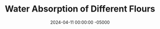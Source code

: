 ---
layout: water
title:  "Water Absorption of Different Flours"
date:   2024-04-11 00:00:00 -05000
categories: 
- Misc.
permalink: /misc/water-absorption
image: /assets/Misc/Water Absorption/water-cover.jpg
tags: 
- flour
- all purpose flour
- white flour
- whole wheat flour
- vital wheat gluten
- gluten flour
- oat flour
- ground oats
- coconut flour
- PB2
- PBFit
- peanut flour
- powdered peanuts
- powdered peanut butter
- almond flour
- almond meal
- ground flaxseed
- flaxseed
- flaxmeal
- flax meal
- chia seeds
- casein protein powder
- whey protein powder
- protein powder
overview:
- <br>In making recipes, it's helpful to know when you can substitute one kind of flour for another, and what effects it will have on your finished good.  Here, I'll be taking 30 g, or about 1/4 cup (volume may vary) of each flour, and mixing it with a variable amount of water until I have a cookie dough like consistency, and letting it chill in the fridge for an hour.  I want something that is not too dry and not too sticky, and that holds its shape and can be formed.  Each of the flours will absorb water differently, so if you are swapping one for another in a no bake recipe, this will be a helpful page for you.<br><br>

- <center><img src="/assets/Misc/Water Absorption/8-bowls.jpg" alt="" class="larger-image"></center><br>

list:
- <br>1. <a rel="" target="" href="#ap-flour">White Flour</a><br>
- <b></b>&emsp; a. <a rel="" target="" href="#ap-flour-not-heat-treated">Not Heat Treated</a><br>
- <b></b>&emsp; b. <a rel="" target="" href="#ap-flour-heat-treated">Heat Treated</a><br>
- 2. <a rel="" target="" href="#ww-flour">Whole Wheat Flour</a><br>
- <b></b>&emsp; a. <a rel="" target="" href="#ww-flour-not-heat-treated">Not Heat Treated</a><br>
- <b></b>&emsp; b. <a rel="" target="" href="#ww-flour-heat-treated">Heat Treated</a><br>
- 3. <a rel="" target="" href="#vwg">Vital Wheat Gluten</a><br>
- <b></b>&emsp; a. <a rel="" target="" href="#vwg-not-heat-treated">Not Heat Treated</a><br>
- <b></b>&emsp; b. <a rel="" target="" href="#vwg-heat-treated">Heat Treated</a><br>
- 3. <a rel="" target="" href="#oats">Oatmeal</a><br>
- <b></b>&emsp; a. <a rel="" target="" href="#oat-flour">Oat Flour</a><br>
- <b></b>&emsp; b. <a rel="" target="" href="#quick-oats">Quick Oats</a><br>
- 5. <a rel="" target="" href="#cornstarch">Cornstarch</a><br>
- 6. <a rel="" target="" href="#cocoa">Cocoa Powder</a><br>
- 7. <a rel="" target="" href="#protein">Protein Powder</a><br>
- <b></b>&emsp; a. <a rel="" target="" href="#whey">Whey Protien Powder</a><br>
- <b></b>&emsp; b. <a rel="" target="" href="#casein">Casein Protein Powder</a><br>
- 8. <a rel="" target="" href="#coconut">Coconut Flour</a><br>
- 9. <a rel="" target="" href="#chia">Chia Seeds</a><br>
- 10. <a rel="" target="" href="#peanut">Peanut Flour</a><br>
# - 11. <a rel="" target="" href="#flax">Flaxmeal</a><br>
# - 12. <a rel="" target="" href="#almond">Almonds</a><br>
# - a. <a rel="" target="" href="#almond-flour">Almond Flour</a><br>
# - b. <a rel="" target="" href="#almond-meal">Almond Meal</a><br>

note:
- <br>As you may or may not know, wheat based flours cannot be consumed raw due to the risk of E. Coli.  Heat treating the flour typically involves cooking it in the oven, microwave, or on the stove until it reaches a temperature of 160F, where all the bacteria would be killed off.  The flour then can be enjoyed in a raw dessert, such as edible cookie dough.<br><br>

- As for the testing, I'll be baking a tray of the flour at 300F for about 10 minutes, or until lightly browned and an instant thermometer reads 160F.  Note that I'll be using weighing out 30 g each of the heat treated flours <b>post heat treatment</b>, not before.

testing:
- <center><img src="/assets/Misc/Water Absorption/6-balls.jpg" alt="" class="larger-image"></center><br>

- <div id="ap-flour"></div>
- <div id="ap-flour-not-heat-treated"></div>
- <b><font size="+2">1a. White Flour (Not Heat Treated)</font></b><br>
- White flour, or all purpose flour, is the original flour.  It's probably the one you're most likely to have in your kitchen.  I avoid using it in recipes, as its highly processed, bleached, and low in nutrients.<br><br>

- It serves as a good basis though if you'd like to swap white flour for a more nutritious option.  Here, I'm using a general store brand bag of white flour.<br><br>

- <center><img src="/assets/Misc/Water Absorption/ap-not-treated.jpg" alt="" class="larger-image"></center><br>

- Right away, I've realized that the wheat based flours will be the most difficult and least accurate.  They stick more, and their doughs will more closely represent bread dough than cookie dough.  For the standard white flour though, I found that <b>17 g</b> was enough to bind <b>30 g</b> all purpose flour.<br><br>

- <div id="ap-flour-heat-treated"></div>
- <b><font size="+2">1b. White Flour (Heat Treated)</font></b><br>
- I wanted to see if heat treating the flour would lead to any difference in the amount of water absorbed by the flour.  As it's parially baked, some of the water would have cooked off, leaving a dryer flour able to absorb a little more water.<br><br>

- <center><img src="/assets/Misc/Water Absorption/ap-treated.jpg" alt="" class="larger-image"></center><br>

- Turns out, <b>30 g</b> of heat treated white flour was able to absorb about <b>20 g</b> of water, which is a 16.2% increase.  It's hard to tell if this is a significant difference, or just due to user error.  Based on my hypothesis above though, it would seem that some of the water cooked out of the flour, allowing the heat treated version to take in more.<br><br>

- <div id="ww-flour"></div>
- <div id="ww-flour-not-heat-treated"></div>
- <b><font size="+2">2a. Whole Wheat Flour (Not Heat Treated)</font></b><br>
- Whole wheat flour is a healthier option as compared to white flour.  It is flour of the entire wheat kernel, leading to more protein, fiber, and micronutrients.<br><br>

- In making loaves of bread, I used to use about 320 g of water for 500 g all purpose flour.  Now, when I make whole wheat bread, I use about 360 g of water for 500 g whole wheat flour.  Therefore, I would assume that the whole wheat will take in more water.  The brand of flour I'm using is King Arthur.<br><br>

- <center><img src="/assets/Misc/Water Absorption/ww-not-treated.jpg" alt="" class="larger-image"></center><br>

- It took <b>22 g</b> of water for <b>30 g</b> of whole wheat flour, which is a 25.6% increase over the standard all purpose flour experiment.  This would suggest that when substituting white for whole wheat flour,  you should either use a little more liquid, or start with less flour and go based on the feel of the dough to see if you need to add more.<br><br>

- <div id="ww-flour-heat-treated"></div>
- <b><font size="+2">2b. Whole Wheat Flour (Heat Treated)</font></b><br>
- Again, just like with white flour, whole wheat flour cannot be consumed raw, due to risk of E. Coli.  I wanted to again test if heat treating will make a difference from the trial above.<br><br>

- <center><img src="/assets/Misc/Water Absorption/ww-treated.jpg" alt="" class="larger-image"></center><br>

- As expected, the heat treated whole wheat flour absorbed a little more liquid compared to the regular whole wheat flour - <b>23 g</b> of water for the <b>30 g</b> of flour, as compared to 22 g.  While this is slightly more, my guess is that is not statistically signficant, and would be chalked up to any user bias or error.  Heat treated whole wheat flour may absorb slightly more water, but a larger sample would be needed to know for sure.<br><br>

- <div id="vwg"></div>
- <div id="vwg-not-heat-treated"></div>
- <b><font size="+2">3a. Vital Wheat Gluten (Not Heat Treated)</font></b><br>
- Vital Wheat Gluten is the anti-Celiac flour; it's entirely gluten.  It's low in carbs and high in protein (remember gluten is a protein).  I typically add a little bit into my whole wheat bread loves, as whole wheat flour contains less gluten than white flour, so it has a harder time rising and can become dense without a little extra gluten.<br><br>

- I'm predicting that not only will this not need very much water, but that it won't really come together at all, and would be very stringy and tough.  Gluten is what gives bread structure, but too much would be gummy and gross (my prediction, let's see how it turns out).<br><br>

- <center><img src="/assets/Misc/Water Absorption/vwg-not-treated.jpg" alt="" class="larger-image"></center><br>

- Surprisingly, the VWG was able to hold together into a dough without being too difficult to combine.  The <b>30 g</b> of vital wheat gluten needed about <b>25 g</b> of water, which is a little more than even the whole wheat flour.  Note that biting into this is like chewing on rubber; I would not recommend a 1:1 swap of any flour to vital wheat gluten pretty much anywhere.<br><br>

- <div id="vwg-heat-treated"></div>
- <b><font size="+2">3b. Vital Wheat Gluten (Heat Treated)</font></b><br>
- This is the final flour that cannot be consumed raw.  Heat treating can also be done by microwaving in 30 second intervals.<br><br>

- <center><img src="/assets/Misc/Water Absorption/vwg-treated.jpg" alt="" class="larger-image"></center><br>

- Interestingly, I noticed that vital wheat gluten seemed to brown quite a bit more in the oven as compared to the white flour or whole wheat.  It also took  more water than the original VWG as expected - about <b>31 g</b> for <b>30 g</b> flour.  This was the first one to have more water than flour now.<br><br>

- <div id="oats"></div>
- <div id="oat-flour"></div>
- <b><font size="+2">4a. Oat Flour</font></b><br>
- Oat flour is a very common healthy flour substitute that myself and others tend to use.  It's cheap (if you make it yourself by grinding up quick or rolled oats), high in fiber, can be eaten raw, and gluten free.  My oat flour here is just store brand quick oats that I blended myself in my food processor, which may be not as fine as storebought oat flour.<br><br>

- Oats also tend to soak up a lot of moisture, especially if you let the dough chill in the fridge for a little bit after mixing it.  Meaning, you may want to keep the dough slightly sticky, as it'll absorb more water while it chills.  My assumption here is that it will need a bit more water than the whole wheat flour though.<br><br>

- <center><img src="/assets/Misc/Water Absorption/oat-flour.jpg" alt="" class="larger-image"></center><br>

- Turns out, <b>30 g</b> of oat flour needed exactly as much water as whole wheat flour, <b>22 g</b>.  I left the dough slightly sticky though, as more water will be absorbed by the oats while it chills.  The flour mixed well with the water to form the dough, and it instantly smelled like bland oats as soon as you started adding the water.<br><br>

- <div id="quick-oats"></div>
- <b><font size="+2">4b. Quick Oats</font></b><br>
- Since oat flour is just ground up oats, I wanted to see if using whole quick oats would yield different results.  I don't have any rolled oats on hand, but I would assume that these would yield similar results.<br><br>

- <center><img src="/assets/Misc/Water Absorption/quick-oats.jpg" alt="" class="larger-image"></center><br>

- The whole quick oats ended up taking in less water than the oat flour, only <b>20 g</b> for the <b>30 g</b> of quick oats.  My guess here is that with less surface area, since the oats are not ground up, the oatmeal wasn't able to bind to as much water.  Like with the oat flour above, it was left slightly sticky to give room for delayed water absorption.<br><br>

- <div id="cornstarch"></div>
- <b><font size="+2">5. Cornstarch</font></b><br>
- Cornstarch is almost never used as the sole flour in a recipe (except in sequilhos).  Rather, I typically see a little bit used when oat flour is the main flour in a recipe, in order to help with the texture and replicate the feeling of a flour with gluten, while still being gluten free.<br><br>

- Typically, cornstarch is used more in cooking than baking.  It, along with flour, are typically used to thicken a sauce in a dish.  A common conversion is 1 tbsp cornstarch for every 2 tbsp all purpose flour, so it would be interesting to see if that holds up here.<br><br>

- <center><img src="/assets/Misc/Water Absorption/cornstarch.jpg" alt="" class="larger-image"></center><br>

- This was a super weird one to make.  I don't think I've ever see anything be so dry and so wet at the same time; I didn't think that was possible.  I ended up with about <b>26 g</b> of water for <b>30 g</b> of cornstarch, but I originally overshot the water, and had to double everything to compensate.<br><br>

- As soon as you start mixing in water, it gets super clumpy and hard to mix; you need to use your hand.  But then almost instantly, you end up with a putty or glue.  This felt like an elementary school science experiment.  I was able to clump everything together in my hand to form a reasonable dough ball, but as soon as I put in back in the bowl it turned to a pastey liquid.<br><br>

- Turns out that I accidentally created Oobleck lmao.  This was fun to play with, but not to eat.  Into the garbage it went.<br><br>

- <div id="cocoa"></div>
- <b><font size="+2">6. Cocoa Powder</font></b><br>
- While not a flour, cocoa powder is a powdered solid ingredient that can certainly act as a flour in small amounts.  Look at brownies; about the same weight of flour and cocoa powder can be used in a recipe.  Knowing the conversion ratio here should be helpful in swapping out all purpose or oat flour in place of cocoa powder for a chocolate flavor.<br><br>

- I won't be testing cacao or carob powders here, but I would assume that these would yield similar results.  Also, I only have Dutch process cocoa on hand, but I would assume that natural cocoa would also be similar.<br><br>

- <center><img src="/assets/Misc/Water Absorption/cocoa.jpg" alt="" class="larger-image"></center><br>

- I knew that cocoa needed a bit of water and stirring to get it fully hydrated, but I didn't expect it to be this much.  <b>40 g</b> of water for <b>30 g</b> of cocoa powder is the highest amount of water so far.  At first, the water doesn't look like it's doing too much other than making the color a little brighter.  But as you add more water and stir, you all of a sudden get a dark brownie colored ball with an intense chocolate smell.<br><br>

- <div id="protein"></div>
- <div id="whey"></div>
- <b><font size="+2">7a. Whey Protein Powder</font></b><br>
- Whey protein is the more common type of protein powder as compared to casein.  It's known for not binding to water very well, which is why it works so well in a protein shake.  It's basically the opposite as casein in terms of using as a flour.  A common question in many protein powder recipes is if you can substitute casein for whey, and the answer is almost always a no, which I hope to show below.<br><br>

- <center><img src="/assets/Misc/Water Absorption/whey.jpg" alt="" class="larger-image"></center><br>

- The <b>30 g</b> of whey protein only needed <b>14 g</b> of water, and even then it was still a bit sticky.  This is by far the lowest on the list so far, and I'm predicting that it will stay that way.  Add too much water and whey can easily mix in cohesively to the liquid, making very poor as a solid flour replacement, but great for dissolving into something.<br><br>

- <div id="casein"></div>
- <b><font size="+2">7b. Casein Protein Powder</font></b><br>
- Casein protein is the lesser known milk protein, with the other being whey.  It acts more like a flour, holding on to water very well, which is why it would be a good ingredient in a cookie dough, and a bad ingredient in a protein shake (it would clump up).  Casein absorbs a lot of liquid; my estimate is that it will fall somewhere between oat flour and coconut flour.<br><br>

- <center><img src="/assets/Misc/Water Absorption/casein.jpg" alt="" class="larger-image"></center><br>

- As I predicted, casein and whey are basically opposites.  For <b>30 g</b> of casein protein, <b>70 g</b> of water was needed.  That's 5 times the amount of water as the whey, with the 2 protein powders currently being the most and least absorbent tested so far.<br><br>

- The next time you try to replace casein with whey (or vice versa), keep this in mind.  Use casein to thicken and make something more solid, and use whey to add more protein without changing the consistency too much.<br><br>

- <div id="coconut"></div>
- <b><font size="+2">8. Coconut Flour</font></b><br>
- Coconut flour is another gluten free flour alternative.  It's made from dried and defatted coconuts, similar to how peanut flour (PB2 or PBFit) is made. It's low in fat and carbs and high in fiber, as well as having a slightly sweet taste.<br><br>

- Coconut flour is also widely known for absorbing a ton of liquid.  I've heard estimates that replacing that using 1/4 cup of coconut flour is equivalent to 1 cup of all purpose flour, meaning it would absorb 4 times as much liquid.<br><br>

- <center><img src="/assets/Misc/Water Absorption/coconut.jpg" alt="" class="larger-image"></center><br>

- Coconut flour is insane; I don't know how it could hold on to water so well.  It took <b>120 g</b>. of water for just <b>30 g</b> of coconut flour.  That's 4 times the amount of water by weight than coconut flour.  As such, the dough ball was easily the biggest that was tested.  Recall that the AP flour needed only 17 g of water, which is 7 times less than the coconut flour.  I suppose that using 1/4 of coconut flour for every cup of standard flour isn't as ridiculous as it sounds.<br><br>

- <div id="chia"></div>
- <b><font size="+2">9. Chia Seeds</font></b><br>
- Similar to flax seeds, chia seeds are also very high in Omega-3s and fiber.  There is a strong difference in texture though; chia seeds are normally consumed whole, whereas flax seeds tend to be ground into a flour.  You could blend the chia seeds, but here I'll be using whole chia seeds.<br><br>

- It should be noted that chia seeds swell up with water, which is what thickens overnight oats.  This can take a little bit though, so while the dough will at first look too wet, you'll need to undershoot the water a bit to end up at the consistency you desire.  Oat flour is similar in this regard, but chia seeds are a much more extreme version of the same concept.<br><br>

- <center><img src="/assets/Misc/Water Absorption/chia.jpg" alt="" class="larger-image"></center><br>

- Whole chia seeds was admittedly a weird test; moreso to see just how chia seeds absorb water.  I added <b>30 g</b> of water to <b>30 g</b> of chia seeds in a bowl and stirred.  It looked way too liquidy at first; but after 5 minutes, I had a solid ball of dough that I could handle and roll.<br><br>

- A typical chia egg is a 3:1 water to chia seed ratio by weight, whereas this was a 1:1 ratio.  I basically made a dry chia egg, and showed why you need to let it sit for a few minutes (for the chia seeds to gel) before adding to a recipe as an egg substitute.<br><br>

- This little ball also has 10 g of fiber.  The majority of American's aren't consuming enough fiber; the RDA for men and women respectively are 38 g and 25 g, but the average American adult only consumes 10-15 g of fiber daily.  I'm not saying eat chia dough balls, but maybe try adding chia seeds into your diet.<br><br>

- <div id="peannut"></div>
- <b><font size="+2">10. Peanut Flour</font></b><br>
- Peanut flour, similar to coconut flour, is made by defatting and drying peanuts, and grinding them into a flour, leading to a product that's fairly low in carbs and fat, but high in protein (basically a vegan protein powder).<br><br>

- It's typically known by the brand names PB2 or PBFit, which are versions of peanut flour with a little bit of salt and sugar added to it.  The brand I'm testing today is the Walmart GV Powdered Peanut Butter.  My assumption is that it will absorb quite a bit of water, but not nearly as much as the coconut flour.<br><br>

- <center><img src="/assets/Misc/Water Absorption/pb2.jpg" alt="" class="larger-image"></center><br>

- This one surprised me a bit.  For some reason, I expected peanut flour to be able to hold on to a lot of water, similar to the cocoa powder, but it was a bit less.  The <b>30 g</b> of peanut flour only needed about <b>29 g</b> of water to make it into a dough<br><br>

# - <div id="flax"></div>
# - <b><font size="+2">11. Flaxmeal</font></b><br>
# - Flaxmeal, also known as ground flaxseed or flaxseed meal, is made by grinding together whole flaxseeds until a flour is formed.  It's high very high in Omega-3 fatty acids as well as fiber, while being low in carbs and gluten free.<br>

# - Typically not used on its own, flax is usually added as an additional flour in small amounts in keto or GF recipes; however, I wanted to isolate it here and test how it would be as the sole flour.<br><br>

# - <center><img src="/assets/Misc/Water Absorption/flax.jpg" alt="" class="larger-image"></center><br>

# - <b><i>TODO - BUY FLAXMEAL & TEST</i></font></b><br><br>

# - <div id="almond"></div>
# - <div id="almond-flour"></div>
# - <b><font size="+2">12a. Almond Flour</b><br>
# - Almond flour is one of the most common grain free keto flours I see used in recipes.  It's highly nutritious, but I tend not to use it as it's faily expensive.  Almond flour is made by blending blanched almonds (almonds with the skin removed) in a food processor until very fine.  I'm assuming that almond flour won't be able to absorb quite as much as peanut flour, but about as much as the oats.<br><br>

# -  <center><img src="/assets/Misc/Water Absorption/almond-flour.jpg" alt="" class="larger-image"></center><br>

# - <b><i>TODO - BUY ALMOND FLOUR & TEST</i></b><br><br>

# - <div id="almond-meal"></div>
# - <b><font size="+2">12b. Almond Meal</font></b><br>
# - The only difference between almond meal and almond flour is that almond meal includes the almond skins; it doesn't use blanched almonds.  Almond meal can be purchased in a bag, but it is very easy and often cheaper to make your own almond meal by just blending whole almonds.<br><br>

# - Almond meal is coarser due to the skins, and is more like finely chopped nuts than a flour.  I'm thinking this test should yield similar results to oat flour vs quick oats; comparing a more finely ground flour to a coarser solid.<br><br>

# - <center><img src="/assets/Misc/Water Absorption/almond-meal.jpg" alt="" class="larger-image"></center><br>

# - <b><i>TODO - BUY ALMONDS, MAKE ALMOND MEAL, & TEST</i></b><br><br>

results1:
- <br>Below is a table of the results, with the grams of water needed to form a dough ball for 30 g of each of the flours tested above.

results2:
- I've decided to normalize it now for water instead of flour.  The below table is based on 30 g of <b>water</b>, and how much flour it would take to make it a dough ball.  That way, you can more easily see how you would need to adjust your recipe accordingly.

conclusion:
- <br>From the tables above, you can get an an estimate of how to replace one type of flour with another in a recipe.  I was most interested in the coconut flour, which is able to absorp so much water.  I can get a bag for only $4 a pound, and since you need so little, I've found that coconut flour is actually a great cheap GF flour replacement.  Typically I see almond flour being used, but coconut is just so much cheaper.<br><br>

- Another great cheap alternative is oat flour, which is probably cheaper than coconut, and also much more versatile.  I use either oat flour or quick oats all the time; that's only about $4 for a 42oz canister of oats.  Oats are rich in fiber, provide a great nutty taste, and can hold onto a bit of moisture<br><br>

- Finally, I hope I've demonstrated the difference between whey and casein protein powders, and why you simply can't just sub one for another in a recipe.  If you are looking to add protein to something, start with a 50/50 blend of whey/casein, and go from there.  Whey can help a cake rise, but it will dry it out.  Casein, on the other hand, will keep it moist, but might make it dense.  This is why a blend is normally a safe bet<br><br>

- I've a Python script where you can enter the flours you are converting from and to, along with the amount of the original, in order to find an approximate amount to use.  Click <a href="/python/flour-convert.py" title="Download" download>here</a> to download the file to run it yourself.<br><br>

- Now if you'll excuse me, I'm about to blend all these dough balls together to create some weird Frankenstein cookie dough.

ing: frank-ing
epilogue:
- So cookie dough didn't end up happening...it was too liquidy.  So instead, I made it into a chocolate spread.  It's surprisingly delicious and high in protein, like a high protein and low sugar/fat nutella.<br><br>
- <center><img src="/assets/Misc/Water Absorption/unblended.jpg" alt="" class="instruction-image"></center><br>

- I just blended together all the dough balls with some sugar free syrup, a pinch of salt, cinnamon, almond extract, nut butter, and greek yogurt<br><br>
- <center><img src="/assets/Misc/Water Absorption/blended.jpg" alt="" class="instruction-image"></center><br>

- It's a really good spread on toast or in oats that I'd honestly consider making again lol.  Each serving is about 2 tbsp or 32 g<br><br>
- <center><img src="/assets/Misc/Water Absorption/toast.jpg" alt="" class="instruction-image"></center>
facts: frank-facts

sources:
- <br>1. <a href="https://www.kingarthurbaking.com/blog/2020/06/22/how-to-substitute-whole-wheat-for-white-flour-in-baking#:~:text=*If%20you're%20a%20diehard,called%20for%20in%20your%20recipe.">How to substitute whole wheat for white flour in baking</a><br>
- 2. <a href="https://bakerpedia.com/ingredients/vital-wheat-gluten/#:~:text=Vital%20gluten%20can%20absorb%20almost,assessed%20through%20standardized%20baking%20tests.">Vital Wheat Gluten</a><br>
- 3. <a href="https://www.quakeroats.com/sites/quakeroats.com/themes/quakeroats/docs/quaker-oat-flour-101.pdf">Quaker Oat Flour 101</a><br>
- 4. <a href="https://www.reddit.com/r/AskCulinary/comments/j7yree/whats_the_maximum_amount_of_water_that_oats_can/">What's the maximum amount of water that oats can absorb?</a><br>
- 5. <a href="https://www.bhg.com/recipes/how-to/cooking-basics/thickening-with-cornstarch-or-flour/#:~:text=If%20you%20need%20to%20substitute,for%20every%20one%20tablespoon%20cornstarch.">How to Use Flour or Cornstarch to Thicken Sauce, Gravy, and Soup</a><br>
- 6. <a href="https://www.ncbi.nlm.nih.gov/pmc/articles/PMC4554651/">Effect of whey and casein protein hydrolysates on rheological, textural and sensory properties of cookies</a><br>
- 7. <a href="https://arrowheadmills.com/blog/everything-you-need-to-know-about-baking-with-coconut-flour/#:~:text=A%20good%20rule%20of%20thumb,a%20heavier%2C%20denser%20baked%20good.">Everything You Need To Know About Baking With Coconut Flour</a><br>
- 8. <a href="https://www.bluediamond.com/blog/how-to-use-almond-flour-as-a-replacement/">How to Use Almond Flour As a Replacement</a><br>
- 9. <a href="https://www.myrecipes.com/how-to/almond-meal-vs-almond-flour">Almond Meal vs. Almond Flour. What's the Difference?</a><br>
- 10. <a href="https://www.youtube.com/watch?v=QT6EEYb7d5M">How To Use Protein Powder CORRECTLY (Whey vs. Casein)</a><br>
- 11. <a href="https://www.youtube.com/watch?v=VDm8Q7c9npc">How To Make Oobleck</a><br>
---